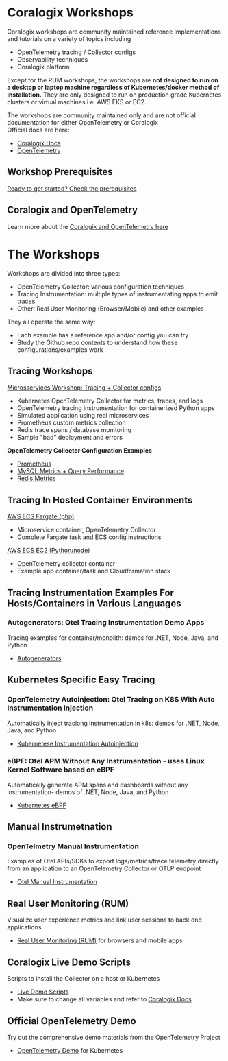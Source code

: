 # Coralogix Workshops

Coralogix workshops are community maintained reference implementations and tutorials on a variety of topics including  
- OpenTelemetry tracing / Collector configs  
- Observability techniques  
- Coralogix platform  
    
Except for the RUM workshops, the workshops are **not designed to run on a desktop or laptop machine regardless of Kubernetes/docker method of installation.**  They are only designed to run on production grade Kubernetes clusters or virtual machines i.e. AWS EKS or EC2.  

The workshops are community maintained only and are not official documentation for either OpenTelemetry or Coralogix  
Official docs are here:  
- [Coralogix Docs](https://coralogix.com/docs/)  
- [OpenTelemetry](https://opentelemetry.io/)  

## Workshop Prerequisites

[Ready to get started? Check the prerequisites](prereqs.md)

## Coralogix and OpenTelemetry  

Learn more about the [Coralogix and OpenTelemetry here](https://coralogix.com/docs/opentelemetry/getting-started/)

# The Workshops
Workshops are divided into three types: 
- OpenTelemetry Collector: various configuration techniques  
- Tracing Instrumentation: multiple types of instrumentating apps to emit traces
- Other: Real User Monitoring (Browser/Mobile) and other examples

They all operate the same way:  
- Each example has a reference app and/or config you can try  
- Study the Github repo contents to understand how these configurations/examples work  


## Tracing Workshops

[Microsservices Workshop: Tracing + Collector configs](otel/microservices/index.md)
- Kubernetes OpenTelemetry Collector for metrics, traces, and logs  
- OpenTelemetry tracing instrumentation for containerized Python apps  
- Simulated application using real microservices  
- Prometheus custom metrics collection  
- Redis trace spans / database monitoring 
- Sample "bad" deployment and errors  

**OpenTelemetry Collector Configuration Examples**  
- [Prometheus](otel/prometheus/index.md)  
- [MySQL Metrics + Query Performance](otel/mysql/index.md)  
- [Redis Metrics](otel/redis/index.md)  

## Tracing In Hosted Container Environments

[AWS ECS Fargate (php)](otel/ecs-fargate/index.md)  
- Microservice container, OpenTelemetry Collector  
- Complete Fargate task and ECS config instructions  

[AWS ECS EC2 (Python/node)](otel/ecs-ec2/index.md)  
- OpenTelemetry collector container  
- Example app container/task and Cloudformation stack

## Tracing Instrumentation Examples For Hosts/Containers in Various Languages  
### Autogenerators: Otel Tracing Instrumentation Demo Apps  
Tracing examples for container/monolith: demos for .NET, Node, Java, and Python  
- [Autogenerators](otel/autogenerators/index.md)  

## Kubernetes Specific Easy Tracing  

### OpenTelemetry Autoinjection: Otel Tracing on K8S With Auto Instrumentation Injection
Automatically inject traciong instrumentation in k8s: demos for .NET, Node, Java, and Python  
- [Kubernetese Instrumentation Autoinjection](otel/autoinjection/index.md)  

### eBPF: Otel APM Without Any Instrumentation - uses Linux Kernel Software based on eBPF
Automatically generate APM spans and dashboards without any instrumentation- demos of .NET, Node, Java, and Python  
- [Kubernetes eBPF](otel/ebpf/index.md)  


## Manual Instrumetnation 

### OpenTelmetry Manual Instrumentation
Examples of Otel APIs/SDKs to export logs/metrics/trace telemetry directly from an application to an OpenTelemetry Collector or OTLP endpoint  
- [Otel Manual Instrumentation](otel/manual-instrumentation/index.md)  

## Real User Monitoring (RUM)  
Visualize user experience metrics and link user sessions to back end applications  
- [Real User Monitoring (RUM)](rum/index.md) for browsers and mobile apps  

## Coralogix Live Demo Scripts  
Scripts to install the Collector on a host or Kubernetes  
- [Live Demo Scripts](https://github.com/coralogix/workshops/tree/master/livedemotools)  
- Make sure to change all variables and refer to [Coralogix Docs](https://coralogix.com/docs/)  
  
## Official OpenTelemetry Demo  
Try out the comprehensive demo materials from the OpenTelemetry Project  
- [OpenTelemetry Demo](otel/opentelemetrydemo/index.md) for Kubernetes  